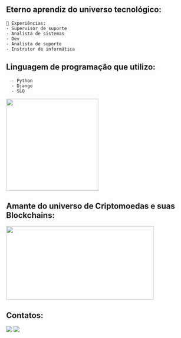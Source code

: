 ## Eterno aprendiz do universo tecnológico: 
    🔭 Experiências: 
    - Supervisor de suporte
    - Analista de sistemas
    - Dev
    - Analista de suporte
    - Instrutor de informática
   ## Linguagem de programação que  utilizo:
      - Python
      - Django
      - SLQ
   <img src="https://www.freecodecamp.org/portuguese/news/content/images/2022/09/DjangoRocket.gif" width="250" height="250"/> 
   
## Amante do universo de Criptomoedas e suas Blockchains:

<img src="https://cdn.prod.website-files.com/5ef503b9dcd722d7cc5424e7/5fa469293954f616ec9a2bc1_Bitcoin%20gif.gif" width="400" height="200"/>


## Contatos:
<div>
<a href = "mailto:andersonabreurabelo.9@gmail.com"><img src="https://img.shields.io/badge/Gmail-D14836?style=for-the-badge&logo=gmail&logoColor=white" target="_blank"></a>
<a href="https://www.linkedin.com/in/anderson-abreu-rabelo-8248061a9/" target="_blank"><img src="https://img.shields.io/badge/-LinkedIn-%230077B5?style=for-the-badge&logo=linkedin&logoColor=white" target="_blank"></a>   
</div>

